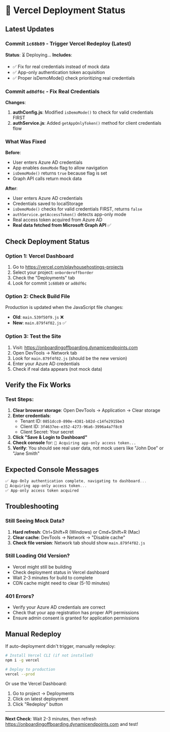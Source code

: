 # 🚀 Vercel Deployment Status

## Latest Updates

### Commit `1c68b89` - Trigger Vercel Redeploy (Latest)
**Status**: ⏳ Deploying...
**Includes**:
- ✅ Fix for real credentials instead of mock data
- ✅ App-only authentication token acquisition
- ✅ Proper isDemoMode() check prioritizing real credentials

### Commit `ad8df6c` - Fix Real Credentials
**Changes**:
1. **authConfig.js**: Modified `isDemoMode()` to check for valid credentials FIRST
2. **authService.js**: Added `getAppOnlyToken()` method for client credentials flow

### What Was Fixed

**Before**:
- User enters Azure AD credentials
- App enables `demoMode` flag to allow navigation
- `isDemoMode()` returns `true` because flag is set
- Graph API calls return mock data

**After**:
- User enters Azure AD credentials  
- Credentials saved to localStorage
- `isDemoMode()` checks for valid credentials FIRST, returns `false`
- `authService.getAccessToken()` detects app-only mode
- Real access token acquired from Azure AD
- **Real data fetched from Microsoft Graph API** ✅

## Check Deployment Status

### Option 1: Vercel Dashboard
1. Go to https://vercel.com/playhousehostings-projects
2. Select your project: `onborderoffborder`
3. Check the "Deployments" tab
4. Look for commit `1c68b89` or `ad8df6c`

### Option 2: Check Build File
Production is updated when the JavaScript file changes:
- **Old**: `main.539f50f9.js` ❌
- **New**: `main.879f4f02.js` ✅

### Option 3: Test the Site
1. Visit: https://onboardingoffboarding.dynamicendpoints.com
2. Open DevTools → Network tab
3. Look for `main.879f4f02.js` (should be the new version)
4. Enter your Azure AD credentials
5. Check if real data appears (not mock data)

## Verify the Fix Works

### Test Steps:
1. **Clear browser storage**: Open DevTools → Application → Clear storage
2. **Enter credentials**:
   - Tenant ID: `0851dcc0-890e-4381-b82d-c14fe2915be3`
   - Client ID: `3f4637ee-e352-4273-96a6-3996a4a7f8c0`
   - Client Secret: Your secret
3. **Click "Save & Login to Dashboard"**
4. **Check console** for: `🔑 Acquiring app-only access token...`
5. **Verify**: You should see real user data, not mock users like "John Doe" or "Jane Smith"

## Expected Console Messages

```javascript
✅ App-Only authentication complete, navigating to dashboard...
🔑 Acquiring app-only access token...
✅ App-only access token acquired
```

## Troubleshooting

### Still Seeing Mock Data?
1. **Hard refresh**: Ctrl+Shift+R (Windows) or Cmd+Shift+R (Mac)
2. **Clear cache**: DevTools → Network → "Disable cache"
3. **Check file version**: Network tab should show `main.879f4f02.js`

### Still Loading Old Version?
- Vercel might still be building
- Check deployment status in Vercel dashboard
- Wait 2-3 minutes for build to complete
- CDN cache might need to clear (5-10 minutes)

### 401 Errors?
- Verify your Azure AD credentials are correct
- Check that your app registration has proper API permissions
- Ensure admin consent is granted for application permissions

## Manual Redeploy

If auto-deployment didn't trigger, manually redeploy:

```bash
# Install Vercel CLI (if not installed)
npm i -g vercel

# Deploy to production
vercel --prod
```

Or use the Vercel Dashboard:
1. Go to project → Deployments
2. Click on latest deployment
3. Click "Redeploy" button

---

**Next Check**: Wait 2-3 minutes, then refresh https://onboardingoffboarding.dynamicendpoints.com and test!
